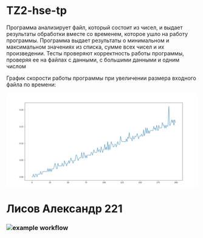 # TZ2-hse-tp 
Программа анализирует файл, который состоит из чисел, и выдает результаты обработки вместе со временем, которое ушло на работу программы. Программа выдает результаты о минимальном и максимальном значениях из списка, сумме всех чисел и их произведении.
Тесты проверяют корректность работы программы, проверяя ее на файлах с данными, с большими данными и одним числом

График скорости работы программы при увеличении размера входного файла по времени:

![alt text](график.jpg)

# Лисов Александр 221

### ![example workflow](https://github.com/LisovAlexandrV221/TZ2-hse-tp/actions/workflows/github-actions-demo.yml/badge.svg)
